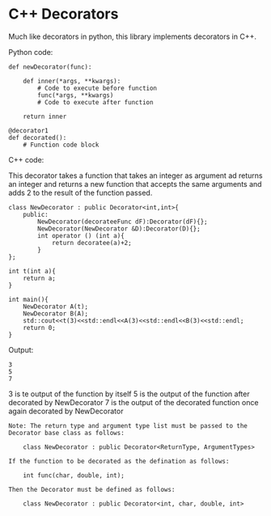 # C++ Decorators

Much like decorators in python, this library implements decorators in C++.

Python code:

    def newDecorator(func):

        def inner(*args, **kwargs):
            # Code to execute before function
            func(*args, **kwargs)
            # Code to execute after function
        
        return inner
    
    @decorator1
    def decorated():
        # Function code block

C++ code:

This decorator takes a function that takes an integer as argument ad returns an integer and returns a new function that accepts the same arguments and adds 2 to the result of the function passed.

    class NewDecorator : public Decorator<int,int>{
        public:
            NewDecorator(decorateeFunc dF):Decorator(dF){};
            NewDecorator(NewDecorator &D):Decorator(D){};
            int operator () (int a){
                return decoratee(a)+2;
            }
    };

    int t(int a){
        return a;
    }

    int main(){
        NewDecorator A(t);
        NewDecorator B(A);
        std::cout<<t(3)<<std::endl<<A(3)<<std::endl<<B(3)<<std::endl;
        return 0;
    }

Output:

    3
    5
    7

3 is te output of the function by itself
5 is the output of the function after decorated by NewDecorator
7 is the output of the decorated function once again decorated by NewDecorator

    Note: The return type and argument type list must be passed to the Decorator base class as follows:

        class NewDecorator : public Decorator<ReturnType, ArgumentTypes>

    If the function to be decorated as the defination as follows:

        int func(char, double, int);

    Then the Decorator must be defined as follows:

        class NewDecorator : public Decorator<int, char, double, int>